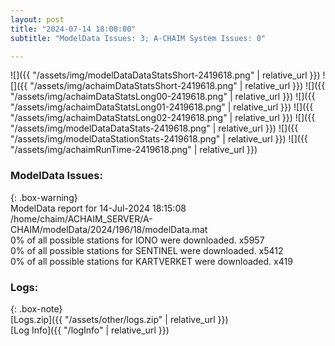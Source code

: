 ```yaml
---
layout: post
title: "2024-07-14 18:00:00"
subtitle: "ModelData Issues: 3; A-CHAIM System Issues: 0"

---
```


![]({{ "/assets/img/modelDataDataStatsShort-2419618.png" | relative_url }})
![]({{ "/assets/img/achaimDataStatsShort-2419618.png" | relative_url }})
![]({{ "/assets/img/achaimDataStatsLong00-2419618.png" | relative_url }})
![]({{ "/assets/img/achaimDataStatsLong01-2419618.png" | relative_url }})
![]({{ "/assets/img/achaimDataStatsLong02-2419618.png" | relative_url }})
![]({{ "/assets/img/modelDataDataStats-2419618.png" | relative_url }})
![]({{ "/assets/img/modelDataStationStats-2419618.png" | relative_url }})
![]({{ "/assets/img/achaimRunTime-2419618.png" | relative_url }})


### ModelData Issues:  
  
{: .box-warning}  
 ModelData report for 14-Jul-2024 18:15:08   
 /home/chaim/ACHAIM_SERVER/A-CHAIM/modelData/2024/196/18/modelData.mat   
 0% of all possible stations for IONO were downloaded. x5957   
 0% of all possible stations for SENTINEL were downloaded. x5412   
 0% of all possible stations for KARTVERKET were downloaded. x419   
  


### Logs:  
  
{: .box-note}  
[Logs.zip]({{ "/assets/other/logs.zip" | relative_url }})  
[Log Info]({{ "/logInfo" | relative_url }})  
